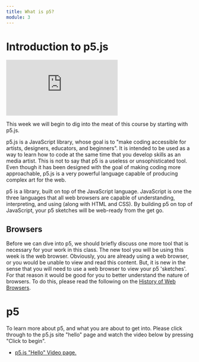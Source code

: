 ```yaml
---
title: What is p5?
module: 3
---
```


# Introduction to p5.js

<div class="embed-responsive embed-responsive-16by9"><iframe class="embed-responsive-item" src="https://www.youtube.com/embed/SSUUlr8SYJg" frameborder="0" allowfullscreen></iframe></div>

This week we will begin to dig into the meat of this course by starting with p5.js.

p5.js is a JavaScript library, whose goal is to "make coding accessible for artists, designers, educators, and beginners". It is intended to be used as a way to learn how to code at the same time that you develop skills as an media artist. This is not to say that p5 is a useless or unsophisticated tool. Even though it has been designed with the goal of making coding more approachable, p5.js is a very powerful language capable of producing complex art for the web.

p5 is a library, built on top of the JavaScript language. JavaScript is one the three languages that all web browsers are capable of understanding, interpreting, and using (along with HTML and CSS). By building p5 on top of JavaScript, your p5 sketches will be web-ready from the get go.


## Browsers

Before we can dive into p5, we should briefly discuss one more tool that is necessary for your work in this class. The new tool you will be using this week is the web browser. Obviously, you are already using a web browser, or you would be unable to view and read this content. But, it is new in the sense that you will need to use a web browser to view your p5 'sketches'. For that reason it would be good for you to better understand the nature of browsers. To do this, please read the following on the [History of Web Browsers](http://www.telegraph.co.uk/technology/microsoft/11577364/Web-browsers-a-brief-history.html).

# p5

To learn more about p5, and what you are about to get into. Please click through to the p5.js site "hello" page and watch the video below by pressing "Click to begin".

- <a href="http://hello.p5js.org" target="_blank">p5.js "Hello" Video page.</a>

